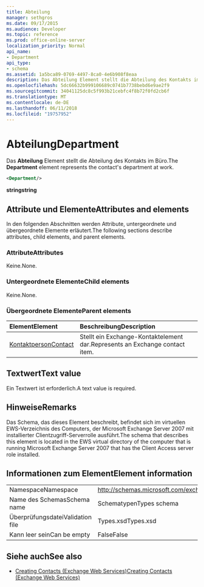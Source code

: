 ```yaml
---
title: Abteilung
manager: sethgros
ms.date: 09/17/2015
ms.audience: Developer
ms.topic: reference
ms.prod: office-online-server
localization_priority: Normal
api_name:
- Department
api_type:
- schema
ms.assetid: 1a5bca89-0769-4497-8ca0-4e6b908f8eaa
description: Das Abteilung Element stellt die Abteilung des Kontakts im Büro.
ms.openlocfilehash: 5dc66632b999106689c0741b7738bebd6e9ae2f9
ms.sourcegitcommit: 34041125dc8c5f993b21cebfc4f8b72f0fd2cb6f
ms.translationtype: MT
ms.contentlocale: de-DE
ms.lasthandoff: 06/11/2018
ms.locfileid: "19757952"
---
```

# <a name="department"></a><span data-ttu-id="6e1ef-103">Abteilung</span><span class="sxs-lookup"><span data-stu-id="6e1ef-103">Department</span></span>

<span data-ttu-id="6e1ef-104">Das **Abteilung** Element stellt die Abteilung des Kontakts im Büro.</span><span class="sxs-lookup"><span data-stu-id="6e1ef-104">The **Department** element represents the contact's department at work.</span></span> 
  
```xml
<Department/>
```

 <span data-ttu-id="6e1ef-105">**string**</span><span class="sxs-lookup"><span data-stu-id="6e1ef-105">**string**</span></span>
## <a name="attributes-and-elements"></a><span data-ttu-id="6e1ef-106">Attribute und Elemente</span><span class="sxs-lookup"><span data-stu-id="6e1ef-106">Attributes and elements</span></span>

<span data-ttu-id="6e1ef-107">In den folgenden Abschnitten werden Attribute, untergeordnete und übergeordnete Elemente erläutert.</span><span class="sxs-lookup"><span data-stu-id="6e1ef-107">The following sections describe attributes, child elements, and parent elements.</span></span>
  
### <a name="attributes"></a><span data-ttu-id="6e1ef-108">Attribute</span><span class="sxs-lookup"><span data-stu-id="6e1ef-108">Attributes</span></span>

<span data-ttu-id="6e1ef-109">Keine.</span><span class="sxs-lookup"><span data-stu-id="6e1ef-109">None.</span></span>
  
### <a name="child-elements"></a><span data-ttu-id="6e1ef-110">Untergeordnete Elemente</span><span class="sxs-lookup"><span data-stu-id="6e1ef-110">Child elements</span></span>

<span data-ttu-id="6e1ef-111">Keine.</span><span class="sxs-lookup"><span data-stu-id="6e1ef-111">None.</span></span>
  
### <a name="parent-elements"></a><span data-ttu-id="6e1ef-112">Übergeordnete Elemente</span><span class="sxs-lookup"><span data-stu-id="6e1ef-112">Parent elements</span></span>

|<span data-ttu-id="6e1ef-113">**Element**</span><span class="sxs-lookup"><span data-stu-id="6e1ef-113">**Element**</span></span>|<span data-ttu-id="6e1ef-114">**Beschreibung**</span><span class="sxs-lookup"><span data-stu-id="6e1ef-114">**Description**</span></span>|
|:-----|:-----|
|[<span data-ttu-id="6e1ef-115">Kontaktperson</span><span class="sxs-lookup"><span data-stu-id="6e1ef-115">Contact</span></span>](contact.md) <br/> |<span data-ttu-id="6e1ef-116">Stellt ein Exchange-Kontaktelement dar.</span><span class="sxs-lookup"><span data-stu-id="6e1ef-116">Represents an Exchange contact item.</span></span>  <br/> |
   
## <a name="text-value"></a><span data-ttu-id="6e1ef-117">Textwert</span><span class="sxs-lookup"><span data-stu-id="6e1ef-117">Text value</span></span>

<span data-ttu-id="6e1ef-118">Ein Textwert ist erforderlich.</span><span class="sxs-lookup"><span data-stu-id="6e1ef-118">A text value is required.</span></span>
  
## <a name="remarks"></a><span data-ttu-id="6e1ef-119">Hinweise</span><span class="sxs-lookup"><span data-stu-id="6e1ef-119">Remarks</span></span>

<span data-ttu-id="6e1ef-120">Das Schema, das dieses Element beschreibt, befindet sich im virtuellen EWS-Verzeichnis des Computers, der Microsoft Exchange Server 2007 mit installierter Clientzugriff-Serverrolle ausführt.</span><span class="sxs-lookup"><span data-stu-id="6e1ef-120">The schema that describes this element is located in the EWS virtual directory of the computer that is running Microsoft Exchange Server 2007 that has the Client Access server role installed.</span></span>
  
## <a name="element-information"></a><span data-ttu-id="6e1ef-121">Informationen zum Element</span><span class="sxs-lookup"><span data-stu-id="6e1ef-121">Element information</span></span>

|||
|:-----|:-----|
|<span data-ttu-id="6e1ef-122">Namespace</span><span class="sxs-lookup"><span data-stu-id="6e1ef-122">Namespace</span></span>  <br/> |http://schemas.microsoft.com/exchange/services/2006/types  <br/> |
|<span data-ttu-id="6e1ef-123">Name des Schemas</span><span class="sxs-lookup"><span data-stu-id="6e1ef-123">Schema name</span></span>  <br/> |<span data-ttu-id="6e1ef-124">Schematypen</span><span class="sxs-lookup"><span data-stu-id="6e1ef-124">Types schema</span></span>  <br/> |
|<span data-ttu-id="6e1ef-125">Überprüfungsdatei</span><span class="sxs-lookup"><span data-stu-id="6e1ef-125">Validation file</span></span>  <br/> |<span data-ttu-id="6e1ef-126">Types.xsd</span><span class="sxs-lookup"><span data-stu-id="6e1ef-126">Types.xsd</span></span>  <br/> |
|<span data-ttu-id="6e1ef-127">Kann leer sein</span><span class="sxs-lookup"><span data-stu-id="6e1ef-127">Can be empty</span></span>  <br/> |<span data-ttu-id="6e1ef-128">False</span><span class="sxs-lookup"><span data-stu-id="6e1ef-128">False</span></span>  <br/> |
   
## <a name="see-also"></a><span data-ttu-id="6e1ef-129">Siehe auch</span><span class="sxs-lookup"><span data-stu-id="6e1ef-129">See also</span></span>

- [<span data-ttu-id="6e1ef-130">Creating Contacts (Exchange Web Services)</span><span class="sxs-lookup"><span data-stu-id="6e1ef-130">Creating Contacts (Exchange Web Services)</span></span>](http://msdn.microsoft.com/library/4845917e-70d1-481c-bbd7-011ec6571789%28Office.15%29.aspx)

